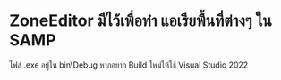 # ZoneEditor มีไว้เพื่อทำ แอเรียพื้นที่ต่างๆ ใน SAMP
ไฟล์ .exe อยู่ใน bin\Debug
หากอยาก Build ใหม่ให้ใช้ Visual Studio 2022
